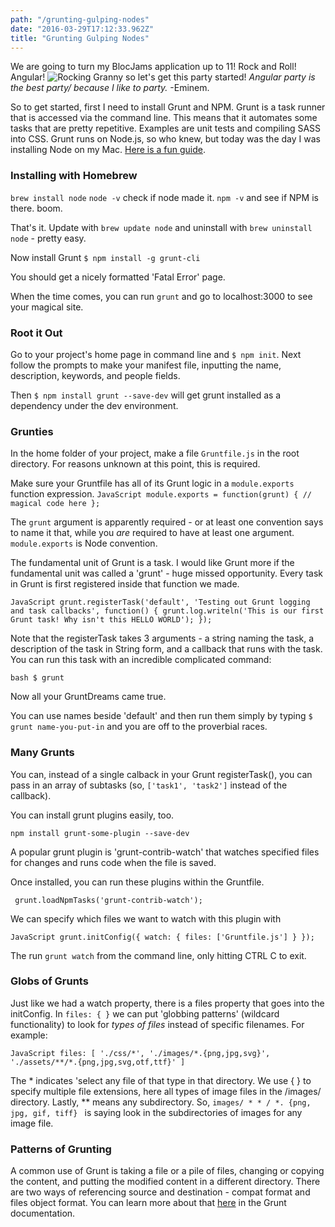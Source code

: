 ```yaml
---
path: "/grunting-gulping-nodes"
date: "2016-03-29T17:12:33.962Z"
title: "Grunting Gulping Nodes"
---
```


We are going to turn my BlocJams application up to 11! Rock and Roll! Angular! ![Rocking Granny](http://cdn.twentytwowords.com/wp-content/uploads/Old-woman-playing-guitar.jpg) so let's get this party started! _Angular party is the best party/ because I like to party._ -Eminem.

So to get started, first I need to install Grunt and NPM. Grunt is a task runner that is accessed via the command line. This means that it automates some tasks that are pretty repetitive. Examples are unit tests and compiling SASS into CSS. Grunt runs on Node.js, so who knew, but today was the day I was installing Node on my Mac. [Here is a fun guide](http://blog.teamtreehouse.com/install-node-js-npm-mac).

### Installing with Homebrew
`brew install node`
`node -v`  check if node made it.
`npm -v` and see if NPM is there. boom.

That's it. Update with `brew update node` and uninstall with `brew uninstall node` - pretty easy.

Now install Grunt
`$ npm install -g grunt-cli`

You should get a nicely formatted 'Fatal Error' page.

When the time comes, you can run `grunt` and go to localhost:3000 to see your magical site.

### Root it Out
Go to your project's home page in command line and `$ npm init`. Next follow the prompts to make your manifest file, inputting the name, description, keywords, and people fields.

Then `$ npm install grunt --save-dev` will get grunt installed as a dependency under the dev environment.

### Grunties
In the home folder of your project, make a file `Gruntfile.js` in the root directory. For reasons unknown at this point, this is required.

Make sure your Gruntfile has all of its Grunt logic in a `module.exports` function expression.
`JavaScript
module.exports = function(grunt) {
	// magical code here
};`

The `grunt` argument is apparently required - or at least one convention says to name it that, while you *are* required to have at least one argument. `module.exports` is Node convention.

The fundamental unit of Grunt is a task. I would like Grunt more if the fundamental unit was called a 'grunt' - huge missed opportunity. Every task in Grunt is first registered inside that function we made.

`JavaScript
grunt.registerTask('default', 'Testing out Grunt logging and task callbacks', function() {
	grunt.log.writeln('This is our first Grunt task! Why isn't this HELLO WORLD');
	});`

Note that the registerTask takes 3 arguments - a string naming the task, a description of the task in String form, and a callback that runs with the task. You can run this task with an incredible complicated command:

`bash
$ grunt
`

Now all your GruntDreams came true.

You can use names beside 'default' and then run them simply by typing `$ grunt name-you-put-in` and you are off to the proverbial races.

### Many Grunts
You can, instead of a single calback in your Grunt registerTask(), you can pass in an array of subtasks (so, `['task1', 'task2']` instead of the callback).

You can install grunt plugins easily, too.

`npm install grunt-some-plugin --save-dev`

A popular grunt plugin is 'grunt-contrib-watch' that watches specified files for changes and runs code when the file is saved.

Once installed, you can run these plugins within the Gruntfile.

` grunt.loadNpmTasks('grunt-contrib-watch');`

We can specify which files we want to watch with this plugin with

`JavaScript
 grunt.initConfig({
        watch: {
            files: ['Gruntfile.js']
        }
    });
`

The run `grunt watch` from the command line, only hitting CTRL C to exit.

### Globs of Grunts
Just like we had a watch property, there is a files property that goes into the initConfig. In `files: { }` we can put 'globbing patterns' (wildcard functionality) to look for *types of files* instead of specific filenames. For example:

`JavaScript
files: [
    './css/*',
    './images/*.{png,jpg,svg}',
    './assets/**/*.{png,jpg,svg,otf,ttf}'
]`

The * indicates 'select any file of that type in that directory.
We use { }  to specify multiple file extensions, here all types of image files in the /images/ directory.
Lastly, ** means any subdirectory.  So, `images/ * * / *. {png, jpg, gif, tiff} ` is saying look in the subdirectories of images for any image file.

### Patterns of Grunting
A common use of Grunt is taking a file or a pile of files, changing or copying the content, and putting the modified content in a different directory. There are two ways of referencing source and destination - compat format and files object format. You can learn more about that [here](http://gruntjs.com/configuring-tasks#compact-format) in the Grunt documentation.

